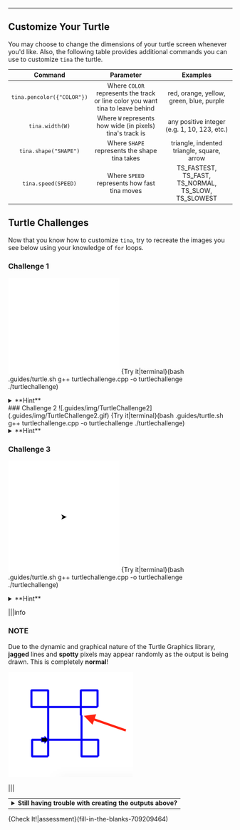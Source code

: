 ---
## Customize Your Turtle
You may choose to change the dimensions of your turtle screen whenever you'd like. Also, the following table provides additional commands you can use to customize `tina` the turtle.

|Command|Parameter|Examples|
|:-----:|:-------:|:---------:|
|`tina.pencolor({"COLOR"})`|Where `COLOR` represents the track or line color you want tina to leave behind|red, orange, yellow, green, blue, purple|
|`tina.width(W)`|Where `W` represents how wide (in pixels) tina's track is|any positive integer (e.g. 1, 10, 123, etc.)|
|`tina.shape("SHAPE")`|Where `SHAPE` represents the shape tina takes|triangle, indented triangle, square, arrow|
|`tina.speed(SPEED)`|Where `SPEED` represents how fast tina moves|TS_FASTEST, TS_FAST, TS_NORMAL, TS_SLOW, TS_SLOWEST|

## Turtle Challenges
Now that you know how to customize `tina`, try to recreate the images you see below using your knowledge of `for` loops.

### Challenge 1
![.guides/img/TurtleChallenge1](.guides/img/TurtleChallenge1.gif)
{Try it|terminal}(bash .guides/turtle.sh g++ turtlechallenge.cpp -o turtlechallenge ./turtlechallenge)

<details><summary>**Hint**</summary>There are multiple ways to accomplish this task but the trick lies within finding the **pattern** and then repeating it a **specific number of times**. One pattern in particular is to: <ol><li>Go forward (creating a long line).</li><li>Make a right turn.</li><li>Go forward (creating a small line).</li><li>Make a right turn.</li><li>Go forward (creating another small line).</li><li>Make a right turn.</li><li>Go forward (creating a final small line).</li><li>Repeat steps #1 through #7 three more times for a total of **four** iterations.</li></ol>The pattern should look something like this: <img src=".guides/img/TurtleChallenge1Pattern.png"/></details>
### Challenge 2
![.guides/img/TurtleChallenge2](.guides/img/TurtleChallenge2.gif)
{Try it|terminal}(bash .guides/turtle.sh g++ turtlechallenge.cpp -o turtlechallenge ./turtlechallenge)

<details><summary>**Hint**</summary>Since a circle has 360 degrees, you will need a loop that repeats 360 times. Be careful about how far the turtle moves forward and turns. The circle can get very big, very quickly.</details>

### Challenge 3
![.guides/img/TurtleChallenge3](.guides/img/TurtleChallenge3.gif)
{Try it|terminal}(bash .guides/turtle.sh g++ turtlechallenge.cpp -o turtlechallenge ./turtlechallenge)

<details><summary>**Hint**</summary>The pattern here is to move forward and make a right turn. <img src=".guides/img/TurtleChallenge3Pattern.png"/> 
The trick lies within the fact that the distance the turtle moves has to get larger as the loop advances. Think of some operators that you can use to make the loop iterator variable get bigger during each iteration.</details>

|||info
### NOTE
Due to the dynamic and graphical nature of the Turtle Graphics library, **jagged** lines and **spotty** pixels may appear randomly as the output is being drawn. This is completely **normal**!

![.guides/img/CppJaggedLine](.guides/img/CppJaggedLine.png)

|||

<table><tbody ><tr><td><details><summary>
	<b>Still having trouble with creating the outputs above?</b>
</summary><br>
Here are some sample solutions:
  
```c++
  tina.pencolor({"blue"});
  tina.width(2);
  tina.shape("arrow");
  tina.speed(TS_SLOWEST);
  
  for (int i = 0; i < 4; i++) {
    tina.forward(75);
    tina.right(90);
    tina.forward(25);
    tina.right(90);
    tina.forward(25);
    tina.right(90);
    tina.forward(25);
  }
```

```c++
  tina.pencolor({"red"});
  tina.width(2);
  tina.shape("square");
  tina.speed(TS_FASTEST);
  
  for (int i = 0; i < 360; i++) {
    tina.forward(1);
    tina.right(1);
  }
```
  
```c++
  tina.pencolor({"green"});
  tina.width(2);
  tina.shape("triangle");
  tina.speed(TS_NORMAL);
  
  for (int i = 10; i <= 200; i+=10) {
    tina.forward(i);
    tina.right(90);
  }
```

</details></td></tr></tbody>
</table>

{Check It!|assessment}(fill-in-the-blanks-709209464)
